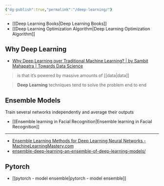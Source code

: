 ```yaml
---
{"dg-publish":true,"permalink":"/deep-learning/"}
---
```




- [[Deep Learning Books\|Deep Learning Books]]
- [[Deep Learning Optimization Algorithm\|Deep Learning Optimization Algorithm]]

## Why Deep Learning

- [Why Deep Learning over Traditional Machine Learning? | by Sambit Mahapatra | Towards Data Science](https://towardsdatascience.com/why-deep-learning-is-needed-over-traditional-machine-learning-1b6a99177063)
> is that it’s powered by massive amounts of [[data\|data]]

> **Deep Learning** techniques tend to solve the problem end to end



## Ensemble Models


<div class="transclusion internal-embed is-loaded"><div class="markdown-embed">





Train several networks independently and average their outputs

- [[Ensemble learning in Facial Recognition\|Ensemble learning in Facial Recognition]]

---

- [Ensemble Learning Methods for Deep Learning Neural Networks - MachineLearningMastery.com](https://machinelearningmastery.com/ensemble-methods-for-deep-learning-neural-networks/)
- [ensemble-deep-learning-an-ensemble-of-deep-learning-models/](https://www.analyticsvidhya.com/blog/2021/06/ensemble-deep-learning-an-ensemble-of-deep-learning-models/)
## Pytorch 

- [[pytorch - model ensemble\|pytorch - model ensemble]]

</div></div>
